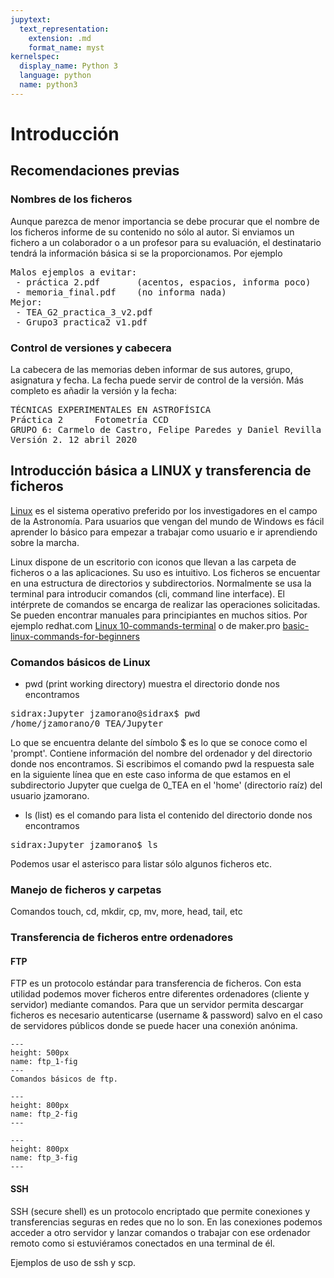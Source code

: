 ```yaml
---
jupytext:
  text_representation:
    extension: .md
    format_name: myst
kernelspec:
  display_name: Python 3
  language: python
  name: python3
---
```


#  Introducción

## Recomendaciones previas

### Nombres de los ficheros
Aunque parezca de menor importancia se debe procurar que el nombre de los ficheros informe de su contenido no sólo al autor. Si enviamos un fichero a un colaborador o a un profesor para su evaluación, el destinatario tendrá la información básica si se la proporcionamos. Por ejemplo 

<pre>
Malos ejemplos a evitar:  
 - práctica 2.pdf     	(acentos, espacios, informa poco)
 - memoria_final.pdf 	(no informa nada)  
Mejor:  
 - TEA_G2_practica_3_v2.pdf
 - Grupo3_practica2_v1.pdf
</pre>

### Control de versiones y cabecera

La cabecera de las memorias  deben informar de sus autores, grupo, asignatura y fecha. La fecha puede servir de control de la versión. Más completo es añadir la versión y la fecha:

<pre>
TÉCNICAS EXPERIMENTALES EN ASTROFÍSICA 
Práctica 2      Fotometría CCD 
GRUPO 6: Carmelo de Castro, Felipe Paredes y Daniel Revilla
Versión 2. 12 abril 2020
</pre>

## Introducción básica a LINUX y transferencia de ficheros

[Linux](https://www.linux.org/) es el sistema operativo preferido por los investigadores en el campo de la Astronomía. Para usuarios que vengan del mundo de Windows es fácil aprender lo básico para empezar a trabajar como usuario e ir aprendiendo sobre la marcha.

Linux dispone de un escritorio con iconos que llevan a las carpeta de ficheros o a las aplicaciones. Su uso es intuitivo. Los ficheros se encuentar en una estructura de directorios y subdirectorios. Normalmente se usa la terminal para introducir comandos (cli, command line interface). El intérprete de comandos se encarga de realizar las operaciones solicitadas. Se pueden encontrar manuales para principiantes en muchos sitios. Por ejemplo redhat.com  [Linux 10-commands-terminal](https://www.redhat.com/sysadmin/10-commands-terminal) o de maker.pro [basic-linux-commands-for-beginners](https://maker.pro/linux/tutorial/basic-linux-commands-for-beginners)

### Comandos básicos de Linux 

- pwd (print working directory) muestra el directorio donde nos encontramos
<pre>
sidrax:Jupyter jzamorano@sidrax$ pwd  
/home/jzamorano/0_TEA/Jupyter
</pre>

Lo que se encuentra delante del símbolo $ es lo que se conoce como el 'prompt'. 
Contiene información del nombre del ordenador y del directorio donde nos encontramos. 
Si escribimos el comando pwd la respuesta sale en la siguiente línea que en este caso informa de que estamos en el subdirectorio Jupyter que cuelga de 0_TEA en el 'home' (directorio raíz) del usuario jzamorano. 


- ls (list) es el comando para lista el contenido del directorio donde nos encontramos
<pre>
sidrax:Jupyter jzamorano$ ls  
</pre>
Podemos usar el asterisco  para listar sólo algunos ficheros etc.


###  Manejo de ficheros y carpetas 
Comandos touch, cd, mkdir, cp, mv, more, head, tail, etc

###  Transferencia de ficheros entre ordenadores 
#### FTP
FTP es un protocolo estándar para transferencia de ficheros. Con esta utilidad podemos mover ficheros entre diferentes ordenadores (cliente y servidor) mediante comandos. Para que un servidor permita descargar ficheros es necesario autenticarse (username & password) salvo en el caso de servidores públicos donde se puede hacer una conexión anónima.

```{figure} /_static/lecture_specific/p1_intro/intro_01_ftp_1.png
---
height: 500px
name: ftp_1-fig
---
Comandos básicos de ftp.
```

```{figure} /_static/lecture_specific/p1_intro/intro_01_ftp_2.png
---
height: 800px
name: ftp_2-fig
---
```

```{figure} /_static/lecture_specific/p1_intro/intro_01_ftp_3.png
---
height: 800px
name: ftp_3-fig
---
```
#### SSH
SSH (secure shell) es un protocolo encriptado que permite conexiones y transferencias seguras en redes que no lo son. En las conexiones podemos acceder a otro servidor y lanzar comandos o trabajar con ese ordenador remoto como si estuviéramos conectados en una terminal de él. 

Ejemplos de uso de ssh y scp. 

